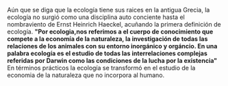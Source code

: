 Aún que se diga que la ecología tiene sus raices en la antigua Grecia, la ecología no surgió como una disciplina auto conciente hasta el nombraviento de Ernst Heinrich Haeckel, acuñando la primera definición de ecología.
**"Por ecologia,nos referimos a el cuerpo de conocimiento que compete a la economía de la naturaleza, la investigación de todas las relaciones de los animales con su entorno inorgánico y orgáncio. En una palabra ecología es el estudio de todas las interrelaciones complejas referidas por Darwin como las condiciones de la lucha por la existencia"**
En términos prácticos la ecología se transformó en el estudio de la economia de la naturaleza que no incorpora al humano.